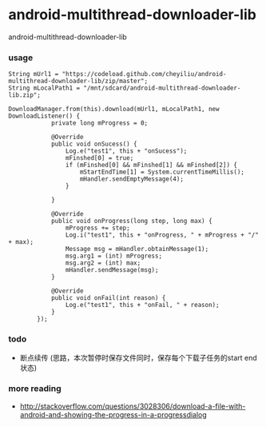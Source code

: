 android-multithread-downloader-lib
==================================

android-multithread-downloader-lib


### usage
```
String mUrl1 = "https://codeload.github.com/cheyiliu/android-multithread-downloader-lib/zip/master";
String mLocalPath1 = "/mnt/sdcard/android-multithread-downloader-lib.zip";

DownloadManager.from(this).download(mUrl1, mLocalPath1, new DownloadListener() {
            private long mProgress = 0;

            @Override
            public void onSucess() {
                Log.e("test1", this + "onSucess");
                mFinshed[0] = true;
                if (mFinshed[0] && mFinshed[1] && mFinshed[2]) {
                    mStartEndTime[1] = System.currentTimeMillis();
                    mHandler.sendEmptyMessage(4);
                }

            }

            @Override
            public void onProgress(long step, long max) {
                mProgress += step;
                Log.i("test1", this + "onProgress, " + mProgress + "/" + max);
                Message msg = mHandler.obtainMessage(1);
                msg.arg1 = (int) mProgress;
                msg.arg2 = (int) max;
                mHandler.sendMessage(msg);
            }

            @Override
            public void onFail(int reason) {
                Log.e("test1", this + "onFail, " + reason);
            }
        });
```


### todo
* 断点续传 (思路，本次暂停时保存文件同时，保存每个下载子任务的start end状态)

### more reading
* http://stackoverflow.com/questions/3028306/download-a-file-with-android-and-showing-the-progress-in-a-progressdialog


